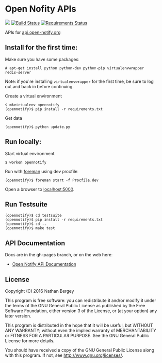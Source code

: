 # Open Nofity APIs

![](https://img.shields.io/badge/language-python%202-green.svg)
[![Build Status](https://travis-ci.org/open-notify/Open-Notify-API.svg)](https://travis-ci.org/open-notify/Open-Notify-API)
[![Requirements Status](https://requires.io/github/open-notify/Open-Notify-API/requirements.svg?branch=master)](https://requires.io/github/open-notify/Open-Notify-API/requirements/?branch=master)

APIs for [api.open-notify.org](http://api.open-notify.org)


## Install for the first time:

Make sure you have some packages:

    # apt-get install python python-dev python-pip virtualenvwrapper redis-server

Note: if you're installing `virtualenvwrapper` for the first time, be sure to log out and back in before continuing.

Create a virtual environment

    $ mkvirtualenv opennotify
    (opennotify)$ pip install -r requirements.txt

Get data

    (opennotify)$ python update.py


## Run locally:

Start virtual environment

    $ workon opennotify

Run with [foreman](https://github.com/ddollar/foreman) using dev procfile:

    (opennotify)$ foreman start -f Procfile.dev

Open a browser to [localhost:5000](http://localhost:5000).


## Run Testsuite

    (opennotify)$ cd testsuite
    (opennotify)$ pip install -r requirements.txt
    (opennotify)$ cd ..
    (opennotify)$ make test


## API Documentation

Docs are in the gh-pages branch, or on the web here:

 - [Open Notify API Documentation](http://open-notify.org/Open-Notify-API/)


## License

Copyright (C) 2016 Nathan Bergey

This program is free software: you can redistribute it and/or modify
it under the terms of the GNU General Public License as published by
the Free Software Foundation, either version 3 of the License, or
(at your option) any later version.

This program is distributed in the hope that it will be useful,
but WITHOUT ANY WARRANTY; without even the implied warranty of
MERCHANTABILITY or FITNESS FOR A PARTICULAR PURPOSE.  See the
GNU General Public License for more details.

You should have received a copy of the GNU General Public License
along with this program.  If not, see <http://www.gnu.org/licenses/>.
